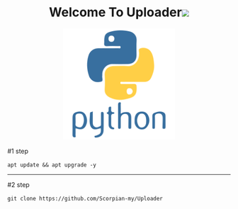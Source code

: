 <h1 align="center">Welcome To Uploader<img src="https://media.giphy.com/media/hvRJCLFzcasrR4ia7z/giphy.gif" width="40"></h1>

<center><img src="https://github.com/devicons/devicon/blob/master/icons/python/python-original-wordmark.svg" alt="centered image" height="70%" width="50%"> </center>






#1 step
```
apt update && apt upgrade -y
```
<hr>

#2 step
```
git clone https://github.com/Scorpian-my/Uploader
```
